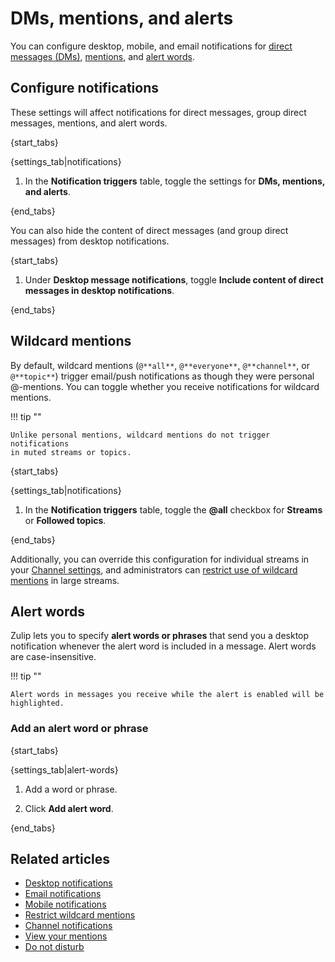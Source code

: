 # DMs, mentions, and alerts

You can configure desktop, mobile, and email notifications for
[direct messages (DMs)](/help/direct-messages),
[mentions](/help/mention-a-user-or-group), and [alert
words](#alert-words).

## Configure notifications

These settings will affect notifications for direct messages, group
direct messages, mentions, and alert words.

{start_tabs}

{settings_tab|notifications}

1. In the **Notification triggers** table, toggle the settings for **DMs, mentions, and alerts**.

{end_tabs}

You can also hide the content of direct messages (and group direct
messages) from desktop notifications.

{start_tabs}

1. Under **Desktop message notifications**, toggle
**Include content of direct messages in desktop notifications**.

{end_tabs}

## Wildcard mentions

By default, wildcard mentions (`@**all**`, `@**everyone**`, `@**channel**`,
or `@**topic**`) trigger email/push notifications as though they were
personal @-mentions. You can toggle whether you receive notifications
for wildcard mentions.

!!! tip ""

    Unlike personal mentions, wildcard mentions do not trigger notifications
    in muted streams or topics.

{start_tabs}

{settings_tab|notifications}

1.  In the **Notification triggers** table, toggle the **@all** checkbox for
    **Streams** or **Followed topics**.

{end_tabs}

Additionally, you can override this configuration for individual
streams in your [Channel settings](/help/channel-notifications), and
administrators can [restrict use of wildcard
mentions](/help/restrict-wildcard-mentions) in large streams.

## Alert words

Zulip lets you to specify **alert words or phrases** that send you a desktop
notification whenever the alert word is included in a message. Alert words are
case-insensitive.

!!! tip ""

    Alert words in messages you receive while the alert is enabled will be highlighted.

### Add an alert word or phrase

{start_tabs}

{settings_tab|alert-words}

1. Add a word or phrase.

1. Click **Add alert word**.

{end_tabs}

## Related articles

* [Desktop notifications](/help/desktop-notifications)
* [Email notifications](/help/email-notifications)
* [Mobile notifications](/help/mobile-notifications)
* [Restrict wildcard mentions](/help/restrict-wildcard-mentions)
* [Channel notifications](/help/channel-notifications)
* [View your mentions](/help/view-your-mentions)
* [Do not disturb](/help/do-not-disturb)
